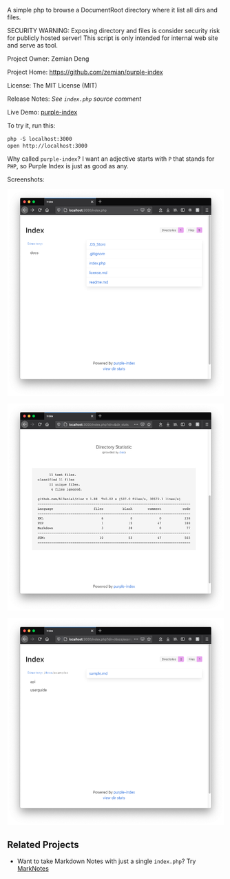 A simple php to browse a DocumentRoot directory where it list all dirs and files.

SECURITY WARNING:
Exposing directory and files is consider security risk for publicly hosted server! This
script is only intended for internal web site and serve as tool.

Project Owner: Zemian Deng

Project Home: https://github.com/zemian/purple-index

License: The MIT License (MIT)

Release Notes: _See `index.php` source comment_

Live Demo: [purple-index](https://zemiancodeplayground.000webhostapp.com/purple-index/index.php)

To try it, run this:

	php -S localhost:3000
	open http://localhost:3000

Why called `purple-index`? I want an adjective starts with `P` that stands for `PHP`, so Purple Index is
just as good as any.

Screenshots:

![Screenshot #1](docs/screenshot.png)

![Screenshot #2](docs/screenshot2.png)

![Screenshot #3](docs/screenshot3.png)


## Related Projects

* Want to take Markdown Notes with just a single `index.php`? Try [MarkNotes](https://github.com/zemian/marknotes)
